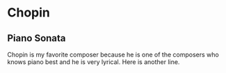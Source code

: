 # Chopin
## Piano Sonata 
Chopin is my favorite composer because he is one of the composers who knows piano best and he is very lyrical.
Here is another line.
